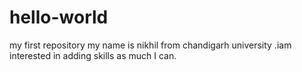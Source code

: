 # hello-world
my first repository
my name  is nikhil from chandigarh university .iam interested in adding skills as much I can.
